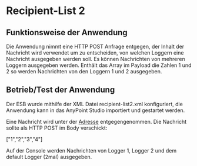 # Recipient-List 2

## Funktionsweise der Anwendung
Die Anwendung nimmt eine HTTP POST Anfrage entgegen, der Inhalt der Nachricht wird verwendet um zu entscheiden, von welchen Loggern eine Nachricht ausgegeben werden soll.
Es können Nachrichten von mehreren Loggern ausgegeben werden.
Enthält das Array im Payload die Zahlen 1 und 2 so werden Nachrichten von den Loggern 1 und 2 ausgegeben.

## Betrieb/Test der Anwendung

Der ESB wurde mithilfe der XML Datei recipient-list2.xml konfiguriert, die Anwendung kann in das AnyPoint Studio importiert und gestartet werden.

Eine Nachricht wird unter der [Adresse](http://localhost:8080/foo) entgegengenommen.
Die Nachricht sollte als HTTP POST im Body verschickt:

["1","2","3","4"]

Auf der Console werden Nachrichten von Logger 1, Logger 2 und dem default Logger (2mal) ausgegeben.

